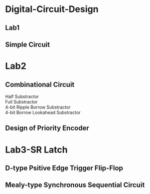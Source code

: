 # Digital-Circuit-Design
## Lab1
Simple Circuit 
---

Lab2
===

Combinational Circuit 
---

Half Substractor  
Full Substractor  
4-bit Ripple Borrow Substractor  
4-bit Borrow Lookahead Substractor 

Design of Priority Encoder 
---

Lab3-SR Latch 
===

D-type Psitive Edge Trigger Flip-Flop  
---
Mealy-type Synchronous Sequential Circuit
---
